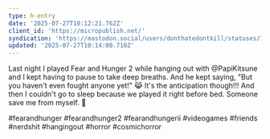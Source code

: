 ```yaml
---
type: h-entry
date: '2025-07-27T10:12:21.762Z'
client_id: 'https://micropublish.net/'
syndication: 'https://mastodon.social/users/donthatedontkill/statuses/114924665638901421'
updated: '2025-07-27T10:14:00.710Z'
---
```

Last night I played Fear and Hunger 2 while hanging out with @PapiKitsune and I kept having to pause to take deep breaths. And he kept saying, "But you haven't even fought anyone yet!" 😹 It's the anticipation though!!!
And then I couldn't go to sleep because we played it right before bed. 
Someone save me from myself. 🤭

#fearandhunger #fearandhunger2 #fearandhungerii #videogames #friends #nerdshit #hangingout #horror #cosmichorror
